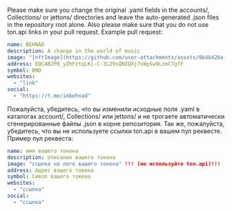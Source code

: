 Please make sure you change the original .yaml fields in the accounts/, Collections/ or jettons/ directories and leave the auto-generated .json files in the repository root alone. Also please make sure that you do not use ton.api links in your pull request.
Example pull request:

```yaml
name: BEHNAD
description: A change in the world of music
image: "[nftImage](https://github.com/user-attachments/assets/9b4b426e-d5f2-4ae4-8e5a-a9a38719e598)"
address: EQCAB2P0_yZhFztqLKi-C-3L29sQNIQXj7sWpSw9LzmC7gfF 
symbol: BND
websites:
  - "link"
social:
  - "https://t.me/imbehnad"
```



Пожалуйста, убедитесь, что вы изменили исходные поля .yaml в каталогах account/, Collections/ или jettons/ и не трогаете автоматически сгенерированные файлы .json в корне репозитория. Так же, пожалуйста, убедитесь, что вы не используете ссылки ton.api в вашем пул реквесте.
Пример пул реквеста:

```yaml
name: имя вашего токена
description: описание вашего токена
image: "ссылка на лого вашего токена" !!! (не используйте ton.api)!!!
address: Адрес вашего токена 
symbol: Сивол вашего токена
websites:
  - "ссылка"
social:
  - "ссылка"
  ```
